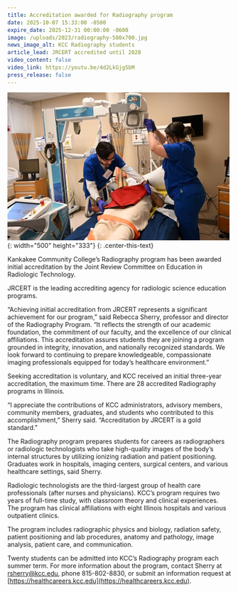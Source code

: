 ```yaml
---
title: Accreditation awarded for Radiography program
date: 2025-10-07 15:33:00 -0500
expire_date: 2025-12-31 00:00:00 -0600
image: /uploads/2023/radiography-580x700.jpg
news_image_alt: KCC Radiography students
article_lead: JRCERT accredited until 2028
video_content: false
video_link: https://youtu.be/4d2LkGjg5bM
press_release: false
---
```

![KCC Radiography students](/uploads/2023/radiography-500x333.jpg "KCC Radiography students"){: width="500" height="333"}
{: .center-this-text}

Kankakee Community College’s Radiography program has been awarded initial accreditation by the Joint Review Committee on Education in Radiologic Technology.

JRCERT is the leading accrediting agency for radiologic science education programs.

“Achieving initial accreditation from JRCERT represents a significant achievement for our program,” said Rebecca Sherry, professor and director of the Radiography Program. “It reflects the strength of our academic foundation, the commitment of our faculty, and the excellence of our clinical affiliations. This accreditation assures students they are joining a program grounded in integrity, innovation, and nationally recognized standards. We look forward to continuing to prepare knowledgeable, compassionate imaging professionals equipped for today’s healthcare environment.”

Seeking accreditation is voluntary, and KCC received an initial three-year accreditation, the maximum time. There are 28 accredited Radiography programs in Illinois.

“I appreciate the contributions of KCC administrators, advisory members, community members, graduates, and students who contributed to this accomplishment,” Sherry said. “Accreditation by JRCERT is a gold standard.”

The Radiography program prepares students for careers as radiographers or radiologic technologists who take high-quality images of the body’s internal structures by utilizing ionizing radiation and patient positioning. Graduates work in hospitals, imaging centers, surgical centers, and various healthcare settings, said Sherry.

Radiologic technologists are the third-largest group of health care professionals (after nurses and physicians). KCC’s program requires two years of full-time study, with classroom theory and clinical experiences. The program has clinical affiliations with eight Illinois hospitals and various outpatient clinics.

The program includes radiographic physics and biology, radiation safety, patient positioning and lab procedures, anatomy and pathology, image analysis, patient care, and communication.

Twenty students can be admitted into KCC’s Radiography program each summer term. For more information about the program, contact Sherry at [rsherry@kcc.edu](mailto:rsherry@kcc.edu), phone 815-802-8830, or submit an information request at [https://healthcareers.kcc.edu](https://healthcareers.kcc.edu).